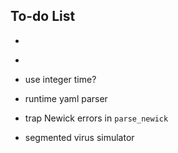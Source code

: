 ## To-do List

- ~~~curtail from the left also~~~
- ~~~LBDP and SIRS into new format~~~
- use integer time?

- runtime yaml parser
- trap Newick errors in `parse_newick`
- segmented virus simulator
